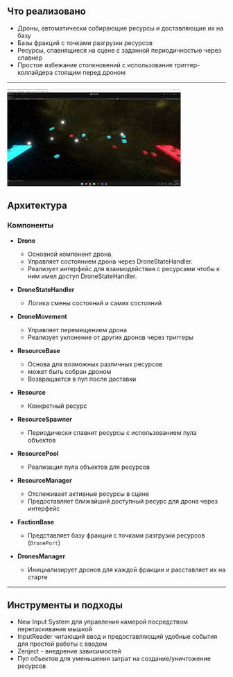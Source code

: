 ## Что реализовано

- Дроны, автоматически собирающие ресурсы и доставляющие их на базу
- Базы фракций с точками разгрузки ресурсов
- Ресурсы, спавнящиеся на сцене с заданной периодичностью через спавнер
- Простое избежание столкновений с использование триггер-коллайдера стоящим перед дроном
---

![Demo](demo.gif)

## Архитектура

### Компоненты

- **Drone**
  - Основной компонент дрона.
  - Управляет состоянием дрона через DroneStateHandler.
  - Реализует интерфейс для взаимодействия с ресурсами чтобы к ним имел доступ DroneStateHandler.

- **DroneStateHandler**
  - Логика смены состояний и самих состояний

- **DroneMovement**
  - Управляет перемещением дрона
  - Реализует уклонение от других дронов через триггеры
    
- **ResourceBase**
  - Основа для возможных различных ресурсов
  - может быть собран дроном
  - Возвращается в пул после доставки

- **Resource**
  - Конкретный ресурс

- **ResourceSpawner**
  - Периодически спавнит ресурсы с использованием пула объектов

- **ResourcePool**
  - Реализация пула объектов для ресурсов

- **ResourceManager**
  - Отслеживает активные ресурсы в сцене
  - Предоставляет ближайший доступный ресурс для дрона через интерфейс

- **FactionBase**
  - Представляет базу фракции с точками разгрузки ресурсов (`DronePort`)

- **DronesManager**
  - Инициализирует дронов для каждой фракции и расставляет их на старте

---

## Инструменты и подходы

- New Input System для управления камерой посредством перетаскивания мышкой
- InputReader читающий ввод и предоставляющий удобные события для простой работы с вводом
- Zenject - внедрение зависимостей
- Пул объектов для уменьшения затрат на создание/уничтожение ресурсов
